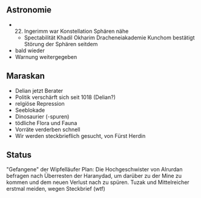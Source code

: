 ## Astronomie
* 22. Ingerimm war Konstellation Sphären nähe
	* Spectabilität Khadil Okharim Dracheneiakademie Kunchom bestätigt Störung der Sphären seitdem
* bald wieder
* Warnung weitergegeben

## Maraskan
* Delian jetzt Berater
* Politik verschärft sich seit 1018 (Delian?)
* relgiöse Repression
* Seeblokade
* Dinosaurier (-spuren)
* tödliche Flora und Fauna
* Vorräte verderben schnell
* Wir werden steckbrieflich gesucht, von Fürst Herdin

## Status
"Gefangene" der Wipfelläufer
Plan: Die Hochgeschwister von Alrurdan befragen nach Überresten der Haranydad, um darüber zu der Mine zu kommen und dem neuen Verlust nach zu spüren.
Tuzak und Mittelreicher erstmal meiden, wegen Steckbrief (wtf)




